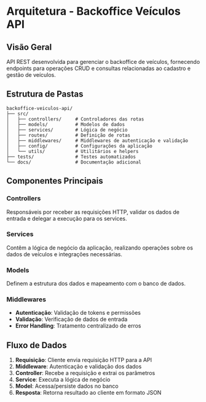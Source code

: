 # Arquitetura - Backoffice Veículos API

## Visão Geral

API REST desenvolvida para gerenciar o backoffice de veículos, fornecendo endpoints para operações CRUD e consultas relacionadas ao cadastro e gestão de veículos.

## Estrutura de Pastas

```
backoffice-veiculos-api/
├── src/
│   ├── controllers/     # Controladores das rotas
│   ├── models/          # Modelos de dados
│   ├── services/        # Lógica de negócio
│   ├── routes/          # Definição de rotas
│   ├── middlewares/     # Middlewares de autenticação e validação
│   ├── config/          # Configurações da aplicação
│   └── utils/           # Utilitários e helpers
├── tests/               # Testes automatizados
└── docs/                # Documentação adicional
```

## Componentes Principais

### Controllers
Responsáveis por receber as requisições HTTP, validar os dados de entrada e delegar a execução para os services.

### Services
Contêm a lógica de negócio da aplicação, realizando operações sobre os dados de veículos e integrações necessárias.

### Models
Definem a estrutura dos dados e mapeamento com o banco de dados.

### Middlewares
- **Autenticação**: Validação de tokens e permissões
- **Validação**: Verificação de dados de entrada
- **Error Handling**: Tratamento centralizado de erros

## Fluxo de Dados

1. **Requisição**: Cliente envia requisição HTTP para a API
2. **Middleware**: Autenticação e validação dos dados
3. **Controller**: Recebe a requisição e extrai os parâmetros
4. **Service**: Executa a lógica de negócio
5. **Model**: Acessa/persiste dados no banco
6. **Resposta**: Retorna resultado ao cliente em formato JSON
